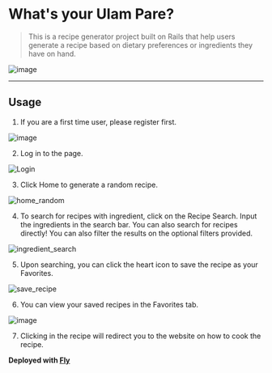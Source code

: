 # What's your Ulam Pare?
> This is a recipe generator project built on Rails that help users generate a recipe based on dietary preferences or ingredients they have on hand.

![image](https://user-images.githubusercontent.com/68190784/222671099-e621623d-8964-4d1d-919a-0bacce570441.png)

---
## Usage
1. If you are a first time user, please register first.

![image](https://user-images.githubusercontent.com/68190784/222640755-46647551-c281-40f8-b2c2-904a0ef75aad.png)


2. Log in to the page.

![Login](https://user-images.githubusercontent.com/68190784/222640814-d41445cf-2190-43ee-b63f-33c9f6a49dfb.png)


3. Click Home to generate a random recipe.

![home_random](https://user-images.githubusercontent.com/68190784/222640973-38f6fc8b-aabe-4097-8868-89bddc7490d8.png)


4. To search for recipes with ingredient, click on the Recipe Search.
Input the ingredients in the search bar. You can also search for recipes directly!
You can also filter the results on the optional filters provided.

![ingredient_search](https://user-images.githubusercontent.com/68190784/222640572-0cdf2a17-9a53-4ea3-bae3-c62406d41324.png)

5. Upon searching, you can click the heart icon to save the recipe as your Favorites.

![save_recipe](https://user-images.githubusercontent.com/68190784/222642854-5f8907cc-da27-48a9-b2ec-342b2715d496.png)

6. You can view your saved recipes in the Favorites tab.

![image](https://user-images.githubusercontent.com/68190784/222675692-e059f002-9532-417b-8fa6-6050881783c9.png)

7. Clicking in the recipe will redirect you to the website on how to cook the recipe.

**Deployed with [Fly](https://broken-surf-9128.fly.dev)**
